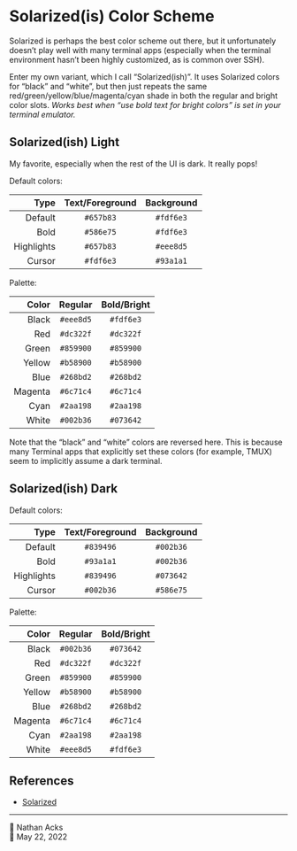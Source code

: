 # Solarized(is) Color Scheme

Solarized is perhaps the best color scheme out there, but it unfortunately doesn’t play well with many terminal apps (especially when the terminal environment hasn’t been highly customized, as is common over SSH).

Enter my own variant, which I call “Solarized(ish)”. It uses Solarized colors for “black” and “white”, but then just repeats the same red/green/yellow/blue/magenta/cyan shade in both the regular and bright color slots. *Works best when “use bold text for bright colors” is set in your terminal emulator.*

## Solarized(ish) Light

My favorite, especially when the rest of the UI is dark. It really pops!

Default colors:

|       Type | Text/Foreground | Background |
| ----------:|:---------------:|:----------:|
|    Default |    `#657b83`    |  `#fdf6e3` |
|       Bold |    `#586e75`    |  `#fdf6e3` |
| Highlights |    `#657b83`    |  `#eee8d5` |
|     Cursor |    `#fdf6e3`    |  `#93a1a1` |

Palette:

|   Color | Regular | Bold/Bright |
| -------:|:-------:|:-----------:|
|   Black | `#eee8d5` | `#fdf6e3` |
|     Red | `#dc322f` | `#dc322f` |
|   Green | `#859900` | `#859900` |
|  Yellow | `#b58900` | `#b58900` |
|    Blue | `#268bd2` | `#268bd2` |
| Magenta | `#6c71c4` | `#6c71c4` |
|    Cyan | `#2aa198` | `#2aa198` |
|   White | `#002b36` | `#073642` |

Note that the “black” and “white” colors are reversed here. This is because many Terminal apps that explicitly set these colors (for example, TMUX) seem to implicitly assume a dark terminal.

## Solarized(ish) Dark

Default colors:

|       Type | Text/Foreground | Background |
| ----------:|:---------------:|:----------:|
|    Default |    `#839496`    |  `#002b36` |
|       Bold |    `#93a1a1`    |  `#002b36` |
| Highlights |    `#839496`    |  `#073642` |
|     Cursor |    `#002b36`    |  `#586e75` |

Palette:

|   Color | Regular | Bold/Bright |
| -------:|:-------:|:-----------:|
|   Black | `#002b36` | `#073642` |
|     Red | `#dc322f` | `#dc322f` |
|   Green | `#859900` | `#859900` |
|  Yellow | `#b58900` | `#b58900` |
|    Blue | `#268bd2` | `#268bd2` |
| Magenta | `#6c71c4` | `#6c71c4` |
|    Cyan | `#2aa198` | `#2aa198` |
|   White | `#eee8d5` | `#fdf6e3` |

## References

* [Solarized](https://ethanschoonover.com/solarized/)

- - - -

<span aria-hidden="true">👤</span> Nathan Acks  
<span aria-hidden="true">📅</span> May 22, 2022
